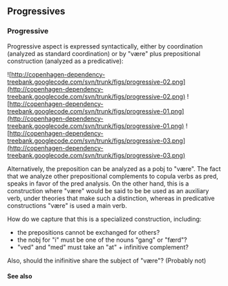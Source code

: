 ## Progressives ##

### Progressive ###

Progressive aspect is expressed syntactically, either by coordination (analyzed as standard coordination) or by "være" plus prepositional construction (analyzed as a predicative):

![http://copenhagen-dependency-treebank.googlecode.com/svn/trunk/figs/progressive-02.png](http://copenhagen-dependency-treebank.googlecode.com/svn/trunk/figs/progressive-02.png) ![http://copenhagen-dependency-treebank.googlecode.com/svn/trunk/figs/progressive-01.png](http://copenhagen-dependency-treebank.googlecode.com/svn/trunk/figs/progressive-01.png) ![http://copenhagen-dependency-treebank.googlecode.com/svn/trunk/figs/progressive-03.png](http://copenhagen-dependency-treebank.googlecode.com/svn/trunk/figs/progressive-03.png)

Alternatively, the preposition can be analyzed as a pobj to "være". The fact that we analyze other prepositional complements to copula verbs as pred, speaks in favor of the pred analysis. On the other hand, this is a construction where "være" would be said to be be used as an auxiliary verb, under theories that make such a distinction, whereas in predicative constructions "være" is used a main verb.

How do we capture that this is a specialized construction, including:

  * the prepositions cannot be exchanged for others?
  * the nobj for "i" must be one of the nouns "gang" or "færd"?
  * "ved" and "med" must take an "at" + infinitive complement?

Also, should the inifinitive share the subject of "være"? (Probably not)


#### See also ####


